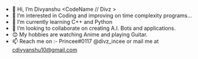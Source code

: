 - 👋 Hi, I’m Divyanshu <CodeName // Divz >
- 👀 I’m interested in Coding and improving on time complexity programs...
- 🌱 I’m currently learning C++ and Python
- 💞️ I’m looking to collaborate on creating A.I. Bots and applications.
- 😊 My hobbies are watching Anime and playing Guitar.
- 📫 Reach me on :- <Discord>     Princee#0117
                    <Instagram>    @divz_incee
                    or mail me at   cdivyanshu10@gmail.com
